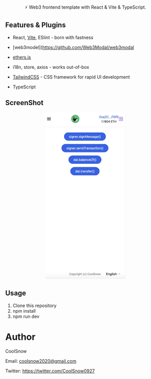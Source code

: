 <p align='center'>
⚡️ Web3 frontend template with React & Vite & TypeScript.<br/>
</p>

## Features & Plugins

- React, [Vite](https://github.com/vitejs/vite), ESlint - born with fastness

- [web3model](https://github.com/Web3Modal/web3modal

- [ethers.js](https://github.com/ethers-io/ethers.js)
  
- i18n, store, axios - works out-of-box

- [TailwindCSS](https://github.com/tailwindlabs/tailwindcss) - CSS framework for rapid UI development

- TypeScript

## ScreenShot

<p align="center">
  <img src="screenshot/screen1.jpg" width="50%" /> 
</p>

## Usage

1. Clone this repository
2. npm install
3. npm run dev

# Author

CoolSnow

Email: coolsnow2020@gmail.com

Twitter: https://twitter.com/CoolSnow0927
